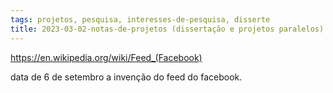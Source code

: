 ```yaml
---
tags: projetos, pesquisa, interesses-de-pesquisa, disserte
title: 2023-03-02-notas-de-projetos (dissertação e projetos paralelos) (225)
---
```


https://en.wikipedia.org/wiki/Feed_(Facebook)

data de 6 de setembro a invenção do feed do facebook.
